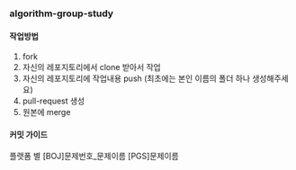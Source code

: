 ### algorithm-group-study

#### 작업방법
1. fork
2. 자신의 레포지토리에서 clone 받아서 작업
3. 자신의 레포지토리에 작업내용 push (최초에는 본인 이름의 폴더 하나 생성해주세요)
4. pull-request 생성
5. 원본에 merge

#### 커밋 가이드
플랫폼 별
[BOJ]문제번호_문제이름
[PGS]문제이름
